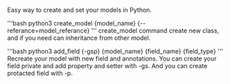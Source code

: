 Easy way to create and set your models in Python.

'''bash
python3 create_model {model_name} {--referance=model_referance}
'''
create_model command create new class, and if you need can inheritance from other model.

'''bash
python3 add_field {-gsp} {model_name} {field_name} {field_type}
'''
Recreate your model with new field and annotations.
You can create your field private and add property and setter with -gs.
And you can create protacted field with -p.

